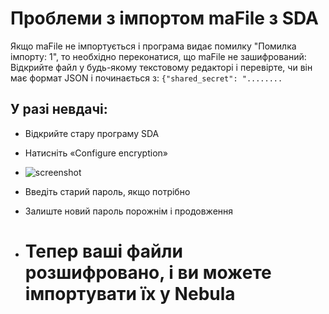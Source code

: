 # Проблеми з імпортом maFile з SDA 

Якщо maFile не імпортується і програма видає помилку "Помилка імпорту: 1", то необхідно переконатися, що maFile не зашифрований: 
Відкрийте файл у будь-якому текстовому редакторі і перевірте, чи він має формат JSON і починається з: 
``` {"shared_secret": "........ ``` 
## У разі невдачі: 
- Відкрийте стару програму SDA 
- Натисніть «Configure encryption» 
- ![screenshot](https://private-user-images.githubusercontent.com/106531132/375905410-72c2f355-b88b-4b96-8dc8-540be302a11b.png?jwt=eyJhbGciOiJIUzI1NiIsInR5cCI6IkpXVCJ9.eyJpc3MiOiJnaXRodWIuY29tIiwiYXVkIjoicmF3LmdpdGh1YnVzZXJjb250ZW50LmNvbSIsImtleSI6ImtleTUiLCJleHAiOjE3Mjg3MDUwODUsIm5iZiI6MTcyODcwNDc4NSwicGF0aCI6Ii8xMDY1MzExMzIvMzc1OTA1NDEwLTcyYzJmMzU1LWI4OGItNGI5Ni04ZGM4LTU0MGJlMzAyYTExYi5wbmc_WC1BbXotQWxnb3JpdGhtPUFXUzQtSE1BQy1TSEEyNTYmWC1BbXotQ3JlZGVudGlhbD1BS0lBVkNPRFlMU0E1M1BRSzRaQSUyRjIwMjQxMDEyJTJGdXMtZWFzdC0xJTJGczMlMkZhd3M0X3JlcXVlc3QmWC1BbXotRGF0ZT0yMDI0MTAxMlQwMzQ2MjVaJlgtQW16LUV4cGlyZXM9MzAwJlgtQW16LVNpZ25hdHVyZT04ZWI3MDY4MzU1ZjgyZTExMmM4NjA4YmRiMTUxMzk3YWI1NDE4M2I1NzU0YTc1ZmM2OTg1ZTkxZjZhODNhZGM5JlgtQW16LVNpZ25lZEhlYWRlcnM9aG9zdCJ9.ThNMfA24bVN-kCmxbjGNfQz4QX9mXs8FzfeTEm9pctw) 
- Введіть старий пароль, якщо потрібно 
- Залиште новий пароль порожнім і продовження 

- # Тепер ваші файли розшифровано, і ви можете імпортувати їх у Nebula